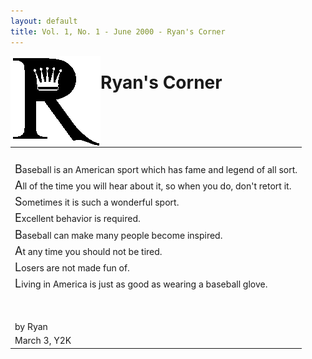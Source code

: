 ```yaml
---
layout: default
title: Vol. 1, No. 1 - June 2000 - Ryan's Corner
---
```

<IMG ALIGN="LEFT" SRC=images/ryanlogo_xsm.gif><H1>Ryan's Corner</H1>

<TABLE>
<TR><TD><BR></TD></TR>
<TR>
<TD>
<SPAN STYLE="font-style: bold; font-size: large">B</SPAN >aseball is an American sport which has fame and legend of all sort.
</TD>
</TR>
<TR>
<TD>
<SPAN STYLE="font-style: bold; font-size: large">A</SPAN>ll of the time you will hear about it, so when you do, don't retort it.
</TD>
</TR>
<TR>
<TD>
<SPAN STYLE="font-style: bold; font-size: large">S</SPAN>ometimes it is such a wonderful sport. 
</TD>
</TR>
<TR>
<TD>
<SPAN STYLE="font-style: bold; font-size: large">E</SPAN>xcellent behavior is required. 
</TD>
</TR>
<TR>
<TD>
<SPAN STYLE="font-style: bold; font-size: large">B</SPAN>aseball can make many people become inspired.
</TD>
</TR>
<TR>
<TD>
<SPAN STYLE="font-style: bold; font-size: large">A</SPAN>t any time you should not be tired.
</TD>
</TR>
<TR>
<TD>
<SPAN STYLE="font-style: bold; font-size: large">L</SPAN>osers are not made fun of.
</TD>
</TR>
<TR>
<TD>
<SPAN STYLE="font-style: bold; font-size: large">L</SPAN>iving in America is just as good as wearing a baseball glove.
</TD>
</TR>
<TR><TD><BR></TD></TR>
<TR><TD><BR></TD></TR>
<TR>
<TD>
by Ryan
</TD>
</TR>
<TR>
<TD>
March 3, Y2K
</TD>
</TR>
</TABLE>

